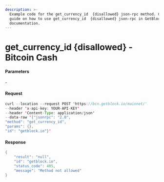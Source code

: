 ```yaml
---
description: >-
  Example code for the get_currency_id  {disallowed} json-rpc method. Сomplete
  guide on how to use get_currency_id  {disallowed} json-rpc in GetBlock.io Web3
  documentation.
---
```


# get\_currency\_id {disallowed} - Bitcoin Cash

#### Parameters

\-

#### Request

```java
curl --location --request POST 'https://bcn.getblock.io/mainnet/' 
--header 'x-api-key: YOUR-API-KEY' 
--header 'Content-Type: application/json' 
--data-raw '{"jsonrpc": "2.0",
"method": "get_currency_id",
"params": {},
"id": "getblock.io"}'
```

#### Response

```java
{
    "result": "null",
    "id": "getblock.io",
    "status_code": 405,
    "message": "Method not allowed"
}
```
